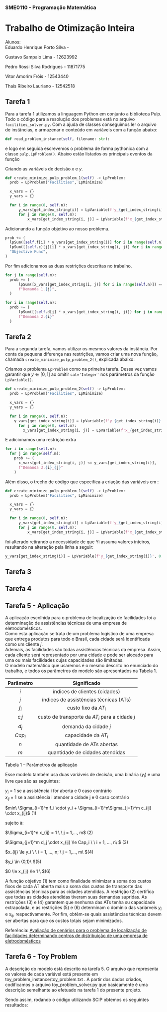 ### SME0110 - Programação Matemática
# Trabalho de Otimização Inteira

Alunos:  
Eduardo Henrique Porto Silva - 

Gustavo Sampaio Lima - 12623992  

Pedro Rossi Silva Rodrigues - 11871775

Vitor Amorim Fróis - 12543440

Thaís Ribeiro Lauriano - 12542518 

## Tarefa 1
Para a tarefa 1 utilizamos a linguagem Python em conjunto a biblioteca Pulp. Todo o código para a resolução dos problemas está no arquivo `facilities_solver.py`. Com a ajuda de classes conseguimos ler o arquivo de instâncias, e armazenar o conteúdo em variáveis com a função abaixo:
``` python
def read_problem_instance(self, filename: str):
```
e logo em seguida escrevemos o problema de forma pythonica com a classe `pulp.LpProblem()`. Abaixo estão listados os principais eventos da função


Criando as variáveis de decisão $x$ e $y$.
```python
def create_minimize_pulp_problem_1(self) -> LpProblem:
  prob = LpProblem("Facilities", LpMinimize)

  x_vars = {}
  y_vars = {}

  for i in range(0, self.n):
      y_vars[get_index_string(i)] = LpVariable(f'y_{get_index_string(i)}', 0, 1, cat='Integer')
      for j in range(0, self.m):
          x_vars[get_index_string(i, j)] = LpVariable(f'x_{get_index_string(i, j)}', 0, 1)
```

Adicionando a função objetivo ao nosso problema.
```python
prob += (
  lpSum([self.f[i] * y_vars[get_index_string(i)] for i in range(self.n)]) +
  lpSum([(self.c)[j][i] * x_vars[get_index_string(i, j)] for i in range(self.n) for j in range(self.m)]),
  "Objective Func",
)
```

Por fim adicionamos as duas restrições descritas no trabalho.
```python
for j in range(self.m):
  prob += (
      lpSum([x_vars[get_index_string(i, j)] for i in range(self.n)]) == 1,
      f"Demanda 1.{j}",
  )

for i in range(self.n):
  prob += (
      lpSum([(self.d[j] * x_vars[get_index_string(i, j)]) for j in range(self.m)]) <= self.cap[i] * y_vars[get_index_string(i)],
      f"Demanda 2.{i}"
  )
```

## Tarefa 2
Para a segunda tarefa, vamos utilizar os mesmos valores da instância. Por conta da pequena diferença nas restrições, vamos criar uma nova função, chamada `create_minimize_pulp_problem_2()`, explicada abaixo:

Criamos o problema `LpProblem` como na primeira tarefa. Dessa vez vamos garantir que $y \in [0, 1]$ ao omitir `cat='Integer'` nos parâmetros da função `LpVariable()`.
```python
def create_minimize_pulp_problem_2(self) -> LpProblem:
  prob = LpProblem("Facilities", LpMinimize)

  x_vars = {}
  y_vars = {}

  for i in range(0, self.n):
    y_vars[get_index_string(i)] = LpVariable(f'y_{get_index_string(i)}',0,1)
      for j in range(0, self.m):
        x_vars[get_index_string(i, j)] = LpVariable(f'x_{get_index_string(i, j)}', 0, 1)
```

E adicionamos uma restrição extra
```python
for i in range(self.n):
  for j in range(self.m):
    prob += (
      x_vars[get_index_string(i, j)] <= y_vars[get_index_string(i)],
      f"Demanda 3.{i}_{j}"
    )
```

Além disso, o trecho de código que especifica a criação das variáveis em :
```python
def create_minimize_pulp_problem_1(self) -> LpProblem:
  prob = LpProblem("Facilities", LpMinimize)

  x_vars = {}
  y_vars = {}

  for i in range(0, self.n):
      y_vars[get_index_string(i)] = LpVariable(f'y_{get_index_string(i)}', 0, 1, cat='Integer')
      for j in range(0, self.m):
          x_vars[get_index_string(i, j)] = LpVariable(f'x_{get_index_string(i, j)}', 0, 1)
```

foi alterado retirando a necessidade de que Yi assuma valores inteiros, resultando na alteração pela linha a seguir:
```python
y_vars[get_index_string(i)] = LpVariable(f'y_{get_index_string(i)}', 0, 1)
```

## Tarefa 3

## Tarefa 4

## Tarefa 5 - Aplicação

A aplicação escolhida para o problema de localização de facilidades foi a determinação de assistências técnicas de uma empresa de eletrodomésticos.  
Como esta aplicação se trata de um problema
logístico de uma empresa que entrega produtos para todo o Brasil, cada cidade será identificada como um cliente $j$.  
Ademais, as facilidades são todas assistências
técnicas da empresa. Assim, cada cliente será representado por uma cidade e pode ser alocado para uma ou mais facilidades cujas capacidades são limitadas.  
O modelo matemático que usaremos é o mesmo descrito no enunciado do trabalho, e todos os parâmetros do modelo são apresentados na Tabela 1.

| Parâmetro      | Significado |
| :-----------: | :-----------: |
| $i$     | índices de clientes (cidades)|
|$j$   | índices de assistências técnicas (ATs)|
| $f_i$     | custo fixo da $AT_i$|
| $c_ij$     | custo de transporte da $AT_i$ para a cidade $j$|
|$d_j$   | demanda da cidade $j$|
| $Cap_i$     | capacidade da $AT_i$|
|$n$   | quantidade de ATs abertas|     
|$m$   | quantidade de cidades atendidas|
Tabela 1 – Parâmetros da aplicação

Esse modelo também usa duas variáveis de decisão, uma binária ($y_i$) e uma livre que são as
seguintes:  

$y_i$ = 1 se a assistência i for aberta e 0 caso contrário  
$x_{ij}$ = 1 se a assistência i atender a cidade j e 0 caso contrário

$min\ \Sigma_{i=1}^n f_i \cdot y_i + \Sigma_{i=1}^n\Sigma_{j=1}^m c_{ij} \cdot x_{ij}\$ (1)

sujeito à:

$\Sigma_{i=1}^n x_{ij} = 1 \ \ j = 1,..., m\$  (2) 

$\Sigma_{j=1}^m d_j \cdot x_{ij} \le Cap_i \ \ i = 1, ..., n\ $ 
  (3) 

$x_{ij} \le y_i \ \ i = 1, ..., n; \  j = 1,..., m\ $(4)

$y_i \in \{0,1\}\ $(5)

$0 \le x_{ij} \le 1 \ $(6)

A função objetivo (1) tem como finalidade minimizar a soma dos custos fixos de cada AT aberta mais a soma dos custos de transporte das assistências técnicas para as cidades atendidas. 
A restrição (2) certifica que todas as cidades atendidas tiveram suas demandas supridas.
As restrições (3) e (4) garantem que nenhuma das ATs tenha su capacidade extrapolada, e as restrições (5) e (6) determinam o domínio das variárveis $y_i$ e $x_{ij}$, respectivamente.
Por fim, obtêm-se quais assistências técnicas devem ser abertas para que os custos totais sejam minimizados.

Referência: [Avaliação de cenários para o problema de localização de facilidades
determinando centros de distribuição de uma empresa de
eletrodomésticos](https://aprepro.org.br/conbrepro/2019/anais/arquivos/10192019_191014_5dab8eee2b4dc.pdf)


## Tarefa 6 - Toy Problem

A descrição do modelo está descrito na tarefa 5.
O arquivo que representa os valores de cada variável está presente em toy_problem_instance/toy_problem.txt .
A partir dos dados criados, codificamos o arquivo toy_problem_solver.py que basicamente é uma descrição semelhante ao efetuado na tarefa 1 do presente projeto.

Sendo assim, rodando o código utilizando SCIP obtemos os seguintes resultados:

